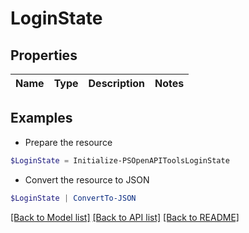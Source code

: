 # LoginState
## Properties

Name | Type | Description | Notes
------------ | ------------- | ------------- | -------------

## Examples

- Prepare the resource
```powershell
$LoginState = Initialize-PSOpenAPIToolsLoginState 
```

- Convert the resource to JSON
```powershell
$LoginState | ConvertTo-JSON
```

[[Back to Model list]](../README.md#documentation-for-models) [[Back to API list]](../README.md#documentation-for-api-endpoints) [[Back to README]](../README.md)


